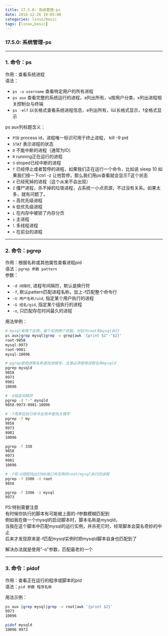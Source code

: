 ```yaml
---
title: 17.5.0: 系统管理-ps
date: 2014-12-26 19:05:00
categories: linux/basic
tags: [linux,basic]
---
```

### 17.5.0: 系统管理-ps

---

### 1. 命令：ps
作用：查看系统进程  
语法：  
- `ps -u username` 查看特定用户的所有进程
- `ps aux` 查看完整的系统运行的进程，a列出所有，u按用户分类，x列出进程相关控制台与终端
- `ps -elf` 以长格式查看系统进程信息，e列出所有，l以长格式显示，f全格式显示

ps aux列标题含义：
- `PID` process id，进程唯一标识可用于终止进程， kill -9 pid
- `STAT` 表示进程的状态
- `D` 不能中断的进程（通常为IO）
- `R` running正在运行的进程
- `S` stoped已经中断的进程
- `T` 已经停止或者暂停的进程，如果我们正在运行一个命令，比如说 sleep 10 如果我们按一下ctrl -z 让他暂停，那么我们用ps查看就会显示T这个状态
- `X` 已经死掉的进程（这个从来不会出现）
- `Z` 僵尸进程，杀不掉的垃圾进程，占系统一小点资源，不过没有关系。如果太多，就有问题了。
- `<` 高优先级进程
- `N` 低优先级进程
- `L` 在内存中被锁了内存分页
- `s` 主进程
- `l` 多线程进程
- `+` 在前台的进程

---

### 2. 命令：pgrep
作用：根据名称或其他属性查看进程pid  
语法：`pgrep 参数 pattern`  
参数：
- `-d 间隔符`, 进程号间隔符，默认是换行符
- `-f`, 默认pattern匹配进程名称，加上-f匹配整个命令行
- `-U 用户名称/uid`, 指定某个用户执行的进程
- `-G 组名/gid`, 指定某个组执行的进程
- `-o`, 只匹配存在时间最久的进程

用法举例：
``` bash
# mysql有两个实例，每个实例两个进程，分别为root和mysql执行
ps aux|grep mysql|grep -v grep|awk '{print $1"-"$2}'
root-9858
mysql-9973
root-9981
mysql-10096

# pgrep使用进程名称查找进程号，注意必须使用进程名称mysqld
pgrep mysqld
9858
9973
9981
10096

# -d指定间隔符
pgrep -d "-" mysqld
9858-9973-9981-10096

# -f用来在执行命令全局中查找关键字
pgrep -f my
9858
9973
9981
10096

pgrep -f 330
9858
9973
9981
10096

# -f和-U搭配找出3306端口号实例的root/mysql执行的进程
pgrep -f 3306 -U root
9858

pgrep -f 3306 -U mysql
9973
```
PS:特别需要注意  
有时候你执行的脚本有可能被上面的-f参数模糊匹配到  
例如我在做一个mysql的启动脚本时，脚本名称是mysqld，  
当我在这个脚本中匹配mysql的运行实例，并杀死它时，经常脚本会莫名奇妙的中止  
后来才发现原来是-f匹配mysql实例时把mysqld脚本自身也匹配到了  

解决办法就是使用"-o"参数，匹配最老的一个

---

### 3. 命令：pidof
作用：查看正在运行的程序或脚本的pid  
语法：`pid 参数 程序名称`

用法示例：
``` bash
ps aux |grep mysql|grep -v root|awk '{print $2}'
9973
10096

pidof mysqld
10096 9973```